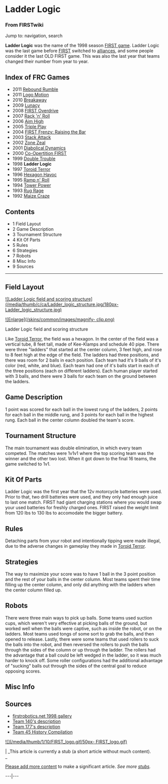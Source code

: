 

# Ladder Logic

### From FIRSTwiki

Jump to: navigation, search

  

**Ladder Logic** was the name of the 1998 season [FIRST game](/index.php/FRC_Games "FRC Games" ). Ladder Logic was the last game before [FIRST](/index.php/FIRST "FIRST" ) switched to [alliances](/index.php/Alliance "Alliance" ), and some people consider it the last OLD FIRST game. This was also the last year that teams changed their number from year to year. 

Index of FRC Games  
---  
  
  * 2011 [Rebound Rumble](/index.php/Rebound_Rumble "Rebound Rumble" )
  * 2011 [Logo Motion](/index.php/Logo_Motion "Logo Motion" )
  * 2010 [Breakaway](/index.php/Breakaway "Breakaway" )
  * 2009 [Lunacy](/index.php/Lunacy "Lunacy" )
  * 2008 [FIRST Overdrive](/index.php/FIRST_Overdrive "FIRST Overdrive" )
  * 2007 [Rack 'n' Roll](/index.php/Rack_%27n%27_Roll "Rack 'n' Roll" )
  * 2006 [Aim High](/index.php/Aim_High "Aim High" )
  * 2005 [Triple Play](/index.php/Triple_Play "Triple Play" )
  * 2004 [FIRST Frenzy: Raising the Bar](/index.php/FIRST_Frenzy:_Raising_the_Bar "FIRST Frenzy: Raising the Bar" )
  * 2003 [Stack Attack](/index.php/Stack_Attack "Stack Attack" )
  * 2002 [Zone Zeal](/index.php/Zone_Zeal "Zone Zeal" )
  * 2001 [Diabolical Dynamics](/index.php/Diabolical_Dynamics "Diabolical Dynamics" )
  * 2000 [Co-Opertition FIRST](/index.php/Co-Opertition_FIRST "Co-Opertition FIRST" )
  * 1999 [Double Trouble](/index.php/Double_Trouble "Double Trouble" )
  * 1998 **Ladder Logic**
  * 1997 [Toroid Terror](/index.php/Toroid_Terror "Toroid Terror" )
  * 1996 [Hexagon Havoc](/index.php/Hexagon_Havoc "Hexagon Havoc" )
  * 1995 [Ramp n' Roll](/index.php/Ramp_n%27_Roll "Ramp n' Roll" )
  * 1994 [Tower Power](/index.php/Tower_Power "Tower Power" )
  * 1993 [Rug Rage](/index.php/Rug_Rage "Rug Rage" )
  * 1992 [Maize Craze](/index.php/Maize_Craze "Maize Craze" )  
  
  

## Contents

  * 1 Field Layout
  * 2 Game Description
  * 3 Tournament Structure
  * 4 Kit Of Parts
  * 5 Rules
  * 6 Strategies
  * 7 Robots
  * 8 Misc Info
  * 9 Sources  
---  
  

## Field Layout

[![Ladder Logic field and scoring
structure](/media/thumb/c/ca/Ladder_logic_structure.jpg/180px-
Ladder_logic_structure.jpg)](/index.php/Image:Ladder_logic_structure.jpg
"Ladder Logic field and scoring structure" )

[![Enlarge](/skins/common/images/magnify-
clip.png)](/index.php/Image:Ladder_logic_structure.jpg "Enlarge" )

Ladder Logic field and scoring structure

Like [Toroid Terror](/index.php/Toroid_Terror "Toroid Terror" ), the field was
a hexagon. In the center of the field was a vertical tube, 8 feet tall, made
of Kee-Klamps and schedule 40 pipe. There were three "ladders" that started at
the center column, 3 feet high, and rose to 8 feet high at the edge of the
field. The ladders had three positions, and there was room for 2 balls in each
position. Each team had it's 9 balls of it's color (red, white, and blue).
Each team had one of it's balls start in each of the three positions (each on
different ladders). Each human player started with 3 balls, and there were 3
balls for each team on the ground between the ladders.


## Game Description

1 point was scored for each ball in the lowest rung of the ladders, 2 points
for each ball in the middle rung, and 3 points for each ball in the highest
rung. Each ball in the center column doubled the team's score.


## Tournament Structure

The main tournament was double elimination, in which every team competed. The
matches were 1v1v1 where the top scoring team was the winner and the other two
lost. When it got down to the final 16 teams, the game switched to 1v1.


## Kit Of Parts

Ladder Logic was the first year that the 12v motorcycle batteries were used.
Prior to that, two drill batteries were used, and they only had enough juice
to last one match. FIRST had giant charging stations where you would swap your
used batteries for freshly charged ones. FIRST raised the weight limit from
120 lbs to 130 lbs to accomodate the bigger battery.


## Rules

Detaching parts from your robot and intentionally tipping were made illegal,
due to the adverse changes in gameplay they made in [Toroid
Terror](/index.php/Toroid_Terror "Toroid Terror" ).


## Strategies

The way to maximize your score was to have 1 ball in the 3 point position and
the rest of your balls in the center column. Most teams spent their time
filling up the center column, and only did anything with the ladders when the
center column filled up.


## Robots

There were three main ways to pick up balls. Some teams used suction cups,
which weren't very effective at picking balls of the ground, but worked well
when the balls were captive, such as inside the robot, or on the ladders. Most
teams used tongs of some sort to grab the balls, and then opened to release.
Lastly, there were some teams that used rollers to suck the balls into the
robot, and then reversed the rollers to push the balls through the sides of
the column or up through the ladder. The rollers had the advantage that a ball
could be left wedged in the ladder, so it was much harder to knock off. Some
roller configurations had the additional advantage of "sucking" balls out
through the sides of the central goal to reduce opposing scores.


## Misc Info


## Sources

  * [firstrobotics.net 1998 gallery](http://firstrobotics.net/98Gallery/index.htm "http://firstrobotics.net/98Gallery/index.htm" )
  * [Team 140's description](http://www.surko.net/first/competition/1998/index.html "http://www.surko.net/first/competition/1998/index.html" )
  * [Team 177's description](http://www.swindsor.k12.ct.us/Highschool/activities/clubs/first/1998.html "http://www.swindsor.k12.ct.us/Highschool/activities/clubs/first/1998.html" )
  * [Team 45 History Compilation](http://www.technokats.org/historyproject.php "http://www.technokats.org/historyproject.php" )

[![](/media/thumb/1/10/FIRST_logo.gif/50px-
FIRST_logo.gif)](/index.php/Image:FIRST_logo.gif "" )

|  _This article is currently a stub (a short article without much content).  
_

[Please add more
content](http://www.firstwiki.net/index.php?title=Ladder_Logic&action=edit
"http://www.firstwiki.net/index.php?title=Ladder_Logic&action=edit" ) to make
a significant article. _See more [stubs](/index.php/Special:Shortpages
"Special:Shortpages" )._  
  
---|---  
  
